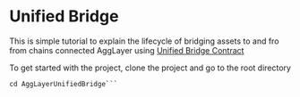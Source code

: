 # Unified Bridge

This is simple tutorial to explain the lifecycle of bridging assets to and fro from chains connected AggLayer using [Unified Bridge Contract](https://github.com/0xPolygonHermez/zkevm-contracts/blob/main/contracts/v2/PolygonZkEVMBridgeV2.sol)

To get started with the project, clone the project and go to the root directory

```git clone https://github.com/KENILSHAHH/AggLayerUnifiedBridge
cd AggLayerUnifiedBridge```
 
